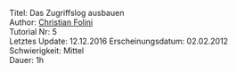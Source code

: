 Titel: Das Zugriffslog ausbauen  
Author: <a href="mailto:christian.folini@netnea.com">Christian Folini</a>  
Tutorial Nr: 5  
Letztes Update: 12.12.2016
Erscheinungsdatum: 02.02.2012  
Schwierigkeit: Mittel  
Dauer: 1h  

